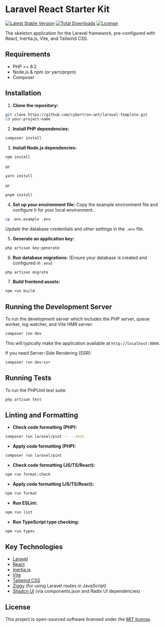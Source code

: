 # Laravel React Starter Kit

[![Latest Stable Version](https://poser.pugx.org/laravel/react-starter-kit/v/stable)](https://packagist.org/packages/laravel/react-starter-kit) [![Total Downloads](https://poser.pugx.org/laravel/react-starter-kit/downloads)](https://packagist.org/packages/laravel/react-starter-kit) [![License](https://poser.pugx.org/laravel/react-starter-kit/license)](https://packagist.org/packages/laravel/react-starter-kit)

The skeleton application for the Laravel framework, pre-configured with React, Inertia.js, Vite, and Tailwind CSS.

## Requirements

-   PHP >= 8.2
-   Node.js & npm (or yarn/pnpm)
-   Composer

## Installation

1.  **Clone the repository:**
   ```bash
   git clone https://github.com/cybertron-ant/laravel-template.git
   cd your-project-name
   ```

2.  **Install PHP dependencies:**
   ```bash
   composer install
   ```

3.  **Install Node.js dependencies:**
   ```bash
   npm install
   ```
   *or*
   ```bash
   yarn install
   ```
   *or*
   ```bash
   pnpm install
   ```

4.  **Set up your environment file:**
   Copy the example environment file and configure it for your local environment.
   ```bash
   cp .env.example .env
   ```
   Update the database credentials and other settings in the `.env` file.

5.  **Generate an application key:**
   ```bash
   php artisan key:generate
   ```

6.  **Run database migrations:**
   (Ensure your database is created and configured in `.env`)
   ```bash
   php artisan migrate
   ```

7.  **Build frontend assets:**
   ```bash
   npm run build
   ```

## Running the Development Server

To run the development server which includes the PHP server, queue worker, log watcher, and Vite HMR server:

```bash
composer run dev
```

This will typically make the application available at `http://localhost:8000`.

If you need Server-Side Rendering (SSR):

```bash
composer run dev:ssr
```

## Running Tests

To run the PHPUnit test suite:

```bash
php artisan test
```

## Linting and Formatting

-   **Check code formatting (PHP):**
   ```bash
   composer run laravel/pint -- --test
   ```
-   **Apply code formatting (PHP):**
   ```bash
   composer run laravel/pint
   ```
-   **Check code formatting (JS/TS/React):**
   ```bash
   npm run format:check
   ```
-   **Apply code formatting (JS/TS/React):**
   ```bash
   npm run format
   ```
-   **Run ESLint:**
   ```bash
   npm run lint
   ```
-   **Run TypeScript type checking:**
   ```bash
   npm run types
   ```

## Key Technologies

-   [Laravel](https://laravel.com/)
-   [React](https://reactjs.org/)
-   [Inertia.js](https://inertiajs.com/)
-   [Vite](https://vitejs.dev/)
-   [Tailwind CSS](https://tailwindcss.com/)
-   [Ziggy](https://github.com/tighten/ziggy) (for using Laravel routes in JavaScript)
-   [Shadcn UI](https://ui.shadcn.com/) (via components.json and Radix UI dependencies)

## License

This project is open-sourced software licensed under the [MIT license](https://opensource.org/licenses/MIT).
